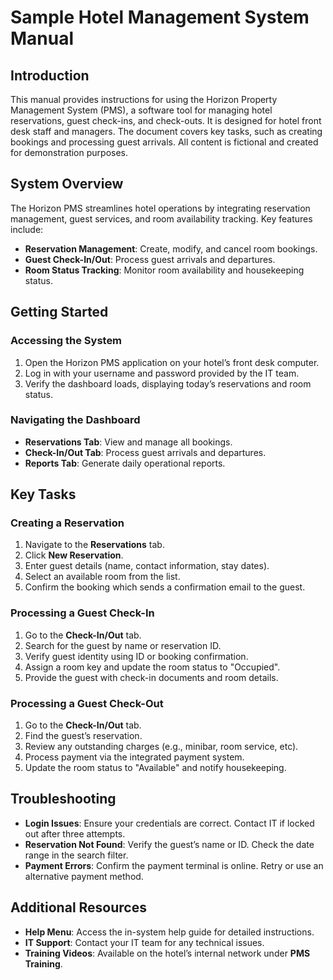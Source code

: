 # Sample Hotel Management System Manual

## Introduction
This manual provides instructions for using the Horizon Property Management System (PMS), a  software tool for managing hotel reservations, guest check-ins, and check-outs. It is designed for hotel front desk staff and managers. The document covers key tasks, such as creating bookings and processing guest arrivals. All content is fictional and created for demonstration purposes.

## System Overview
The Horizon PMS streamlines hotel operations by integrating reservation management, guest services, and room availability tracking. Key features include:

- **Reservation Management**: Create, modify, and cancel room bookings.
- **Guest Check-In/Out**: Process guest arrivals and departures.
- **Room Status Tracking**: Monitor room availability and housekeeping status.

## Getting Started
### Accessing the System

1. Open the Horizon PMS application on your hotel’s front desk computer.
2. Log in with your username and password provided by the IT team.
3. Verify the dashboard loads, displaying today’s reservations and room status.

### Navigating the Dashboard

- **Reservations Tab**: View and manage all bookings.
- **Check-In/Out Tab**: Process guest arrivals and departures.
- **Reports Tab**: Generate daily operational reports.

## Key Tasks
### Creating a Reservation

1. Navigate to the **Reservations** tab.
2. Click **New Reservation**.
3. Enter guest details (name, contact information, stay dates).
4. Select an available room from the list.
5. Confirm the booking which sends a confirmation email to the guest.

### Processing a Guest Check-In

1. Go to the **Check-In/Out** tab.
2. Search for the guest by name or reservation ID.
3. Verify guest identity using ID or booking confirmation.
4. Assign a room key and update the room status to "Occupied".
5. Provide the guest with check-in documents and room details.

### Processing a Guest Check-Out

1. Go to the **Check-In/Out** tab.
2. Find the guest’s reservation.
3. Review any outstanding charges (e.g., minibar, room service, etc).
4. Process payment via the integrated payment system.
5. Update the room status to "Available" and notify housekeeping.

## Troubleshooting

- **Login Issues**: Ensure your credentials are correct. Contact IT if locked out after three attempts.
- **Reservation Not Found**: Verify the guest’s name or ID. Check the date range in the search filter.
- **Payment Errors**: Confirm the payment terminal is online. Retry or use an alternative payment method.

## Additional Resources

- **Help Menu**: Access the in-system help guide for detailed instructions.
- **IT Support**: Contact your IT team for any technical issues.
- **Training Videos**: Available on the hotel’s internal network under **PMS Training**.


